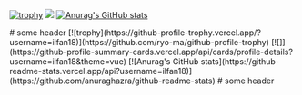 [![trophy](https://github-profile-trophy.vercel.app/?username=ilfan18)](https://github.com/ryo-ma/github-profile-trophy)
![](https://github-profile-summary-cards.vercel.app/api/cards/profile-details?username=ilfan18&theme=vue)
[![Anurag's GitHub stats](https://github-readme-stats.vercel.app/api?username=ilfan18)](https://github.com/anuraghazra/github-readme-stats)
<div>

</div>
<div>

</div>
# some header
[![trophy](https://github-profile-trophy.vercel.app/?username=ilfan18)](https://github.com/ryo-ma/github-profile-trophy)
[![]](https://github-profile-summary-cards.vercel.app/api/cards/profile-details?username=ilfan18&theme=vue)
[![Anurag's GitHub stats](https://github-readme-stats.vercel.app/api?username=ilfan18)](https://github.com/anuraghazra/github-readme-stats)
# some header
